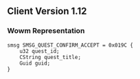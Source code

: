 ## Client Version 1.12

### Wowm Representation
```rust,ignore
smsg SMSG_QUEST_CONFIRM_ACCEPT = 0x019C {
    u32 quest_id;    
    CString quest_title;    
    Guid guid;    
}

```
